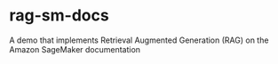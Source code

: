# rag-sm-docs
A demo that implements Retrieval Augmented Generation (RAG) on the Amazon SageMaker documentation
